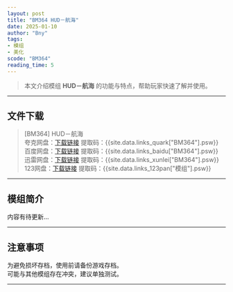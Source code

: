 ```yaml
---
layout: post
title: "BM364 HUD－航海"
date: 2025-01-10
author: "Bny"
tags: 
- 模组
- 美化
scode: "BM364"
reading_time: 5
---
```


> 本文介绍模组 **HUD－航海** 的功能与特点，帮助玩家快速了解并使用。

---

## 文件下载

> [BM364] HUD－航海  
夸克网盘：[下载链接]({{site.data.links_quark["BM364"].url}}) 提取码：{{site.data.links_quark["BM364"].psw}}  
百度网盘：[下载链接]({{site.data.links_baidu["BM364"].url}}) 提取码：{{site.data.links_baidu["BM364"].psw}}  
迅雷网盘：[下载链接]({{site.data.links_xunlei["BM364"].url}}) 提取码：{{site.data.links_xunlei["BM364"].psw}}  
123网盘：[下载链接]({{site.data.links_123pan["模组"].url}}) 提取码：{{site.data.links_123pan["模组"].psw}}  

---

## 模组简介

>  
内容有待更新...  

---

## 注意事项

>  
为避免损坏存档，使用前请备份游戏存档。  
可能与其他模组存在冲突，建议单独测试。  

---

